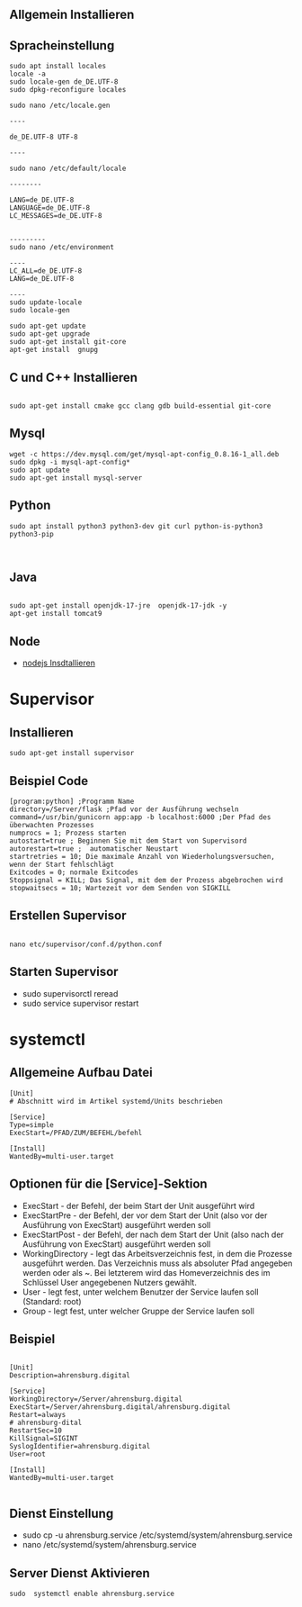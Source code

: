 ## Allgemein Installieren


## Spracheinstellung

``` 
sudo apt install locales
locale -a
sudo locale-gen de_DE.UTF-8
sudo dpkg-reconfigure locales

sudo nano /etc/locale.gen

----

de_DE.UTF-8 UTF-8

----

sudo nano /etc/default/locale

--------

LANG=de_DE.UTF-8
LANGUAGE=de_DE.UTF-8
LC_MESSAGES=de_DE.UTF-8


---------
sudo nano /etc/environment

----
LC_ALL=de_DE.UTF-8
LANG=de_DE.UTF-8

---- 
sudo update-locale
sudo locale-gen

```




```
sudo apt-get update
sudo apt-get upgrade
sudo apt-get install git-core
apt-get install  gnupg
```

## C und C++ Installieren

```

sudo apt-get install cmake gcc clang gdb build-essential git-core

```


## Mysql
```
wget -c https://dev.mysql.com/get/mysql-apt-config_0.8.16-1_all.deb
sudo dpkg -i mysql-apt-config*
sudo apt update
sudo apt-get install mysql-server
```




## Python

```
sudo apt install python3 python3-dev git curl python-is-python3  python3-pip 



```

## Java

```

sudo apt-get install openjdk-17-jre  openjdk-17-jdk -y
apt-get install tomcat9

```
## Node

* [nodejs Insdtallieren](https://github.com/nodesource/distributions/blob/master/README.md)


# Supervisor
## Installieren
```
sudo apt-get install supervisor

```

## Beispiel Code

```
[program:python] ;Programm Name
directory=/Server/flask ;Pfad vor der Ausführung wechseln
command=/usr/bin/gunicorn app:app -b localhost:6000 ;Der Pfad des überwachten Prozesses
numprocs = 1; Prozess starten
autostart=true ; Beginnen Sie mit dem Start von Supervisord
autorestart=true ;  automatischer Neustart
startretries = 10; Die maximale Anzahl von Wiederholungsversuchen, wenn der Start fehlschlägt
Exitcodes = 0; normale Exitcodes
Stoppsignal = KILL; Das Signal, mit dem der Prozess abgebrochen wird
stopwaitsecs = 10; Wartezeit vor dem Senden von SIGKILL
```

## Erstellen Supervisor

```

nano etc/supervisor/conf.d/python.conf

```

## Starten Supervisor

* sudo supervisorctl reread
* sudo service supervisor restart

# systemctl
## Allgemeine Aufbau Datei

```
[Unit]
# Abschnitt wird im Artikel systemd/Units beschrieben

[Service]
Type=simple
ExecStart=/PFAD/ZUM/BEFEHL/befehl

[Install]
WantedBy=multi-user.target

```
## Optionen für die [Service]-Sektion

* ExecStart    - 	der Befehl, der beim Start der Unit ausgeführt wird
* ExecStartPre - 	der Befehl, der vor dem Start der Unit (also vor der Ausführung von ExecStart) ausgeführt werden soll
* ExecStartPost - 	der Befehl, der nach dem Start der Unit (also nach der Ausführung von ExecStart) ausgeführt werden soll
* WorkingDirectory - 	legt das Arbeitsverzeichnis fest, in dem die Prozesse ausgeführt werden. Das Verzeichnis muss als absoluter Pfad angegeben werden oder als ~. Bei letzterem wird das Homeverzeichnis des im Schlüssel User angegebenen Nutzers gewählt.
* User -	legt fest, unter welchem Benutzer der Service laufen soll (Standard: root)
* Group -	legt fest, unter welcher Gruppe der Service laufen soll

## Beispiel

```

[Unit]
Description=ahrensburg.digital

[Service]
WorkingDirectory=/Server/ahrensburg.digital
ExecStart=/Server/ahrensburg.digital/ahrensburg.digital
Restart=always
# ahrensburg-dital
RestartSec=10
KillSignal=SIGINT
SyslogIdentifier=ahrensburg.digital
User=root

[Install]
WantedBy=multi-user.target


```
## Dienst Einstellung

* sudo cp -u ahrensburg.service /etc/systemd/system/ahrensburg.service
* nano /etc/systemd/system/ahrensburg.service

## Server Dienst Aktivieren
```
sudo  systemctl enable ahrensburg.service


```


